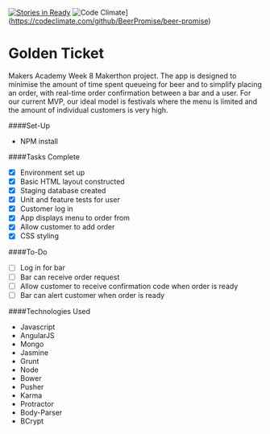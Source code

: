 [![Stories in Ready](https://badge.waffle.io/beerpromise/beer-promise.png?label=ready&title=Ready)](https://waffle.io/beerpromise/beer-promise)
![Code Climate](https://codeclimate.com/github/BeerPromise/beer-promise/badges/gpa.svg)](https://codeclimate.com/github/BeerPromise/beer-promise)

Golden Ticket
=========

Makers Academy Week 8 Makerthon project. The app is designed to minimise the amount of time spent queueing for beer and to simplify placing an order, with real-time order confirmation between a bar and a user. For our current MVP, our ideal model is festivals where the menu is limited and the amount of individual customers is very high.

####Set-Up

- NPM install

####Tasks Complete

- [x] Environment set up
- [x] Basic HTML layout constructed
- [x] Staging database created
- [x] Unit and feature tests for user
- [x] Customer log in
- [x] App displays menu to order from
- [x] Allow customer to add order
- [x] CSS styling

####To-Do

- [ ] Log in for bar
- [ ] Bar can receive order request
- [ ] Allow customer to receive confirmation code when order is ready
- [ ] Bar can alert customer when order is ready

####Technologies Used

- Javascript
- AngularJS
- Mongo
- Jasmine
- Grunt
- Node
- Bower
- Pusher
- Karma
- Protractor
- Body-Parser
- BCrypt


